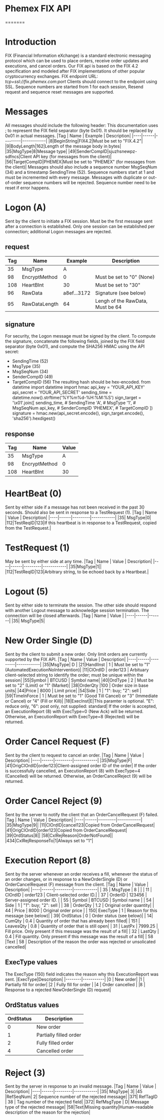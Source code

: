 # Phemex FIX API
=======

# Introduction
FIX (Financial Information eXchange) is a standard electronic messaging protocol which can be used to place orders, receive order updates and executions, and cancel orders. Our FIX api is based on the FIX 4.2 specification and modeled after FIX implementations of other popular cryptocurrency exchanges.
FIX endpoint URL: *tcp+ssl://fix.phemex.com:port*
Clients should connect to the endpoint using SSL.
Sequence numbers are started from 1 for each session, Resend request and sequence reset messages are supported.
# Messages
All messages should include the following header:
This documentation uses ; to represent the FIX field separator (byte 0x01). It should be replaced by 0x01 in actual messages.
|Tag | Name | Example | Description|
|----|------|---------|------------|
|8|BeginString|FIX4.2|Must be set to "FIX.4.2"|
|9|BodyLength|162|Length of the message body in bytes|
|35|MsgType|8|Message type|
|49|SenderCompID|sjuzhsnewpz-sdfncs|Client API key (for messages from the client)|
|56|TargetCompID|PHEMEX|Must be set to "PHEMEX" (for messages from the client)|
Messages should also include a sequence number MsgSeqNum (34) and a timestamp SendingTime (52). Sequence numbers start at 1 and must be incremented with every message. Messages with duplicate or out-of-order sequence numbers will be rejected. Sequence number need to be reset if error happens.
# Logon (A)
Sent by the client to initiate a FIX session. Must be the first message sent after a connection is established. Only one session can be established per connection; additional Logon messages are rejected.
## request
|Tag | Name | Example | Description|
|----|------|---------|------------|
|35|MsgType|A||
|98|EncryptMethod|0|Must be set to "0" (None)|
|108|HeartBInt|30| Must be set to "30"|
|96|RawData|a8ef...3172|Signature (see below)|
|95|RawDataLength|64|Lengh of the RawData, Must be 64|
## signature
For security, the Logon message must be signed by the client. To compute the signature, concatenate the following fields, joined by the FIX field separator (byte 0x01), and compute the SHA256 HMAC using the API secret:
* SendingTime (52)
* MsgType (35)
* MsgSeqNum (34)
* SenderCompID (49)
* TargetCompID (56)
The resulting hash should be hex-encoded.
    from datetime import datetime
    import hmac
    api_key = 'YOUR_API_KEY'
    api_secret = 'YOUR_API_SECRET'
    sending_time = datetime.now().strftime('%Y%m%d-%H:%M:%S')
    sign_target = '\x01'.join([
        sending_time,  # SendingTime
        'A',  # MsgType
        '1',  # MsgSeqNum
        api_key,  # SenderCompID
        'PHEMEX',  # TargetCompID
    ])
    signature = hmac.new(api_secret.encode(), sign_target.encode(), 'sha256').hexdigest()
## response
|Tag | Name | Value |
|----|------|-------|
|35| MsgType|A|
|98| EncryptMethod|0|
|108|HeartBInt|30|
# HeartBeat (0)
Sent by either side if a message has not been received in the past 30 seconds. Should also be sent in response to a TestRequest (1).
|Tag | Name | Value | Description|
|----|------|---------|------------|
|35| MsgType|0|
|112|TestReqID|123|If this heartbeat is in response to a TestRequest, copied from the TestRequest.|
# TestRequest (1)
May be sent by either side at any time.
|Tag | Name | Value | Description|
|----|------|---------|------------|
|35|MsgType|1||
|112|TestReqID|123|Arbitrary string, to be echoed back by a Heartbeat.|
# Logout (5)
Sent by either side to terminate the session. The other side should respond with another Logout message to acknowledge session termination. The connection will be closed afterwards.
|Tag | Name | Value |
|----|------|-------|
|35| MsgType|5|
# New Order Single (D)
Sent by the client to submit a new order. Only limit orders are currently supported by the FIX API.
|Tag | Name | Value | Description|
|----|------|---------|------------|
|35|MsgType| D |
|21|HandlInst | 1 | Must be set to "1" (AutomatedExecutionNoIntervention)|
|11|ClOrdID | order123 | Arbituary client-selected string to identify the order; must be unique within the session|
|55|Symbol | BTCUSD |  Symbol name|
|40|OrdType | 2 | Must be set to "2" (Limit) or "1" (Market)|
|38|OrderQty |100 | Order size in base units|
|44|Price | 8000 | Limit price|
|54|Side | 1 | "1": buy; "2": sell |
|59|TimeInForce | 1 | Must be set to "1" (Good Till Cancel) or "3" (Immediate or Cancel) or "4" (Fill or Kill)|
|18|ExecInst|E|This paramter is optional. "E": reduce only, "6": post only, not supplied: standard|
If the order is accepted, an ExecutionReport (8) with ExecType=0 (New Ack) will be returned. Otherwise, an ExecutionReport with ExecType=8 (Rejected) will be returned.
# Order Cancel Request (F)
Sent by the client to request to cancel an order.
|Tag | Name | Value | Description|
|----|------|---------|------------|
|35|MsgType|F|
|41|OrigClOrdID|order123|Client-assigned order ID of the order|
If the order is successfully cancelled, an ExecutionReport (8) with ExecType=4 (Cancelled) will be returned. Otherwise, an OrderCancelReject (9) will be returned.
# Order Cancel Reject (9)
Sent by the server to notify the client that an OrderCancelRequest (F) failed.
|Tag | Name | Value | Description|
|----|------|---------|------------|
|35|MsgType|9||
|11|ClOrdID|cancel123|Copied from OrderCancelRequest|
|41|OrigClOrdID|order123|Copied from OrderCancelRequest|
|39|OrdStatus|8||
|58|CxlRejReason|OrderNotFound||
|434|CxlRejResponseTo|1|Always set to "1"|
# Execution Report (8)
Sent by the server whenever an order receives a fill, whenever the status of an order changes, or in response to a NewOrderSingle (D) or OrderCancelRequest (F) message from the client.
|Tag | Name | Value | Description|
|----|------|---------|------------|
| 35 | MsgType | 8 | |
| 11 | ClOrdID | order123 | Client-selected order ID.|
| 37 | OrderID | 123456 | Server-assigned order ID. |
| 55 | Symbol  | BTCUSD | Symbol name |
| 54 | Side  | 1  | "1": buy; "2": sell |
| 38 | OrderQty | 1.2 | Original order quantity|
| 44 | Price | 8000 | Original order price |
| 150| ExecType | 1 | Reason for this message (see below)|
| 39| OrdStatus | 0 | Order status (see below)|
| 14| CumQty | 0.4 | Quantity of order that has already been filled|
| 151 | LeavesQty | 0.8 | Quantity of order that is still open|
| 31 | LastPx | 7999.25 | Fill price. Only present if this message was the result of a fill|
| 32 | LastQty | 0.4 | Fill quantity. Only present if this message was the result of a fill|
| 58 |Text | 58 | Description of the reason the order was rejected or unsolicated cancelled|
## ExecType values
The ExecType (150) field indicates the reason why this ExecutionReport was sent.
|ExecType|Description|
|--------|-----------|
|0 | New order|
|1 | Partially fill for order|
|2 | Fully fill for order |
|4 | Order cancelled |
|8 | Response to a rejected NewOrderSingle (D) request|
## OrdStatus values
|OrdStatus|Description|
|---------|-----------|
|0 | New order|
|1 |Partially filled order|
|2 | Fully filled order|
|4 | Cancelled order|
# Reject (3)
Sent by the server in response to an invalid message.
|Tag | Name | Value | Description|
|----|------|---------|------------|
|35| MsgType| 3|
|45 |RefSeqNum| 2| Sequence number of the rejected message|
|371| RefTagID | 38 | Tag number of the rejected field|
|372| RefMsgType | D| Message type of the rejected message|
|58|Text|Missing quantity|Human-readable description of the reason for the rejection|
